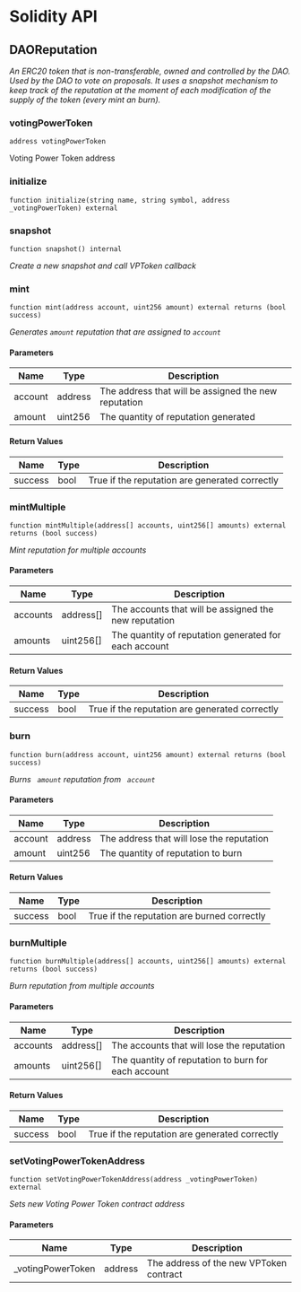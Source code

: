 # Solidity API

## DAOReputation

_An ERC20 token that is non-transferable, owned and controlled by the DAO.
Used by the DAO to vote on proposals.
It uses a snapshot mechanism to keep track of the reputation at the moment of
each modification of the supply of the token (every mint an burn)._

### votingPowerToken

```solidity
address votingPowerToken
```

Voting Power Token address

### initialize

```solidity
function initialize(string name, string symbol, address _votingPowerToken) external
```

### snapshot

```solidity
function snapshot() internal
```

_Create a new snapshot and call VPToken callback_

### mint

```solidity
function mint(address account, uint256 amount) external returns (bool success)
```

_Generates `amount` reputation that are assigned to `account`_

#### Parameters

| Name | Type | Description |
| ---- | ---- | ----------- |
| account | address | The address that will be assigned the new reputation |
| amount | uint256 | The quantity of reputation generated |

#### Return Values

| Name | Type | Description |
| ---- | ---- | ----------- |
| success | bool | True if the reputation are generated correctly |

### mintMultiple

```solidity
function mintMultiple(address[] accounts, uint256[] amounts) external returns (bool success)
```

_Mint reputation for multiple accounts_

#### Parameters

| Name | Type | Description |
| ---- | ---- | ----------- |
| accounts | address[] | The accounts that will be assigned the new reputation |
| amounts | uint256[] | The quantity of reputation generated for each account |

#### Return Values

| Name | Type | Description |
| ---- | ---- | ----------- |
| success | bool | True if the reputation are generated correctly |

### burn

```solidity
function burn(address account, uint256 amount) external returns (bool success)
```

_Burns ` amount` reputation from ` account`_

#### Parameters

| Name | Type | Description |
| ---- | ---- | ----------- |
| account | address | The address that will lose the reputation |
| amount | uint256 | The quantity of reputation to burn |

#### Return Values

| Name | Type | Description |
| ---- | ---- | ----------- |
| success | bool | True if the reputation are burned correctly |

### burnMultiple

```solidity
function burnMultiple(address[] accounts, uint256[] amounts) external returns (bool success)
```

_Burn reputation from multiple accounts_

#### Parameters

| Name | Type | Description |
| ---- | ---- | ----------- |
| accounts | address[] | The accounts that will lose the reputation |
| amounts | uint256[] | The quantity of reputation to burn for each account |

#### Return Values

| Name | Type | Description |
| ---- | ---- | ----------- |
| success | bool | True if the reputation are generated correctly |

### setVotingPowerTokenAddress

```solidity
function setVotingPowerTokenAddress(address _votingPowerToken) external
```

_Sets new Voting Power Token contract address_

#### Parameters

| Name | Type | Description |
| ---- | ---- | ----------- |
| _votingPowerToken | address | The address of the new VPToken contract |

